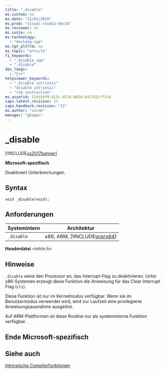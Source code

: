 ```yaml
---
title: "_disable"
ms.custom: na
ms.date: "12/03/2016"
ms.prod: "visual-studio-dev14"
ms.reviewer: na
ms.suite: na
ms.technology: 
  - "devlang-cpp"
ms.tgt_pltfrm: na
ms.topic: "article"
f1_keywords: 
  - "_disable_cpp"
  - "_disable"
dev_langs: 
  - "C++"
helpviewer_keywords: 
  - "_disable intrinsic"
  - "disable intrinsic"
  - "rsm instruction"
ms.assetid: 52da3df9-815c-4524-9839-6d1742cff5c6
caps.latest.revision: 11
caps.handback.revision: "11"
ms.author: "corob"
manager: "ghogen"
---
```

# _disable
[!INCLUDE[vs2017banner](../assembler/inline/includes/vs2017banner.md)]

**Microsoft\-spezifisch**  
  
 Deaktiviert Unterbrechungen.  
  
## Syntax  
  
```  
void _disable(void);  
```  
  
## Anforderungen  
  
|Systemintern|Architektur|  
|------------------|-----------------|  
|`_disable`|x86, ARM, [!INCLUDE[vcprx64](../assembler/inline/includes/vcprx64_md.md)]|  
  
 **Headerdatei** \<intrin.h\>  
  
## Hinweise  
 `_disable` weist den Prozessor an, das Interrupt\-Flag zu deaktivieren.  Unter x86\-Systemen erzeugt diese Funktion die Anweisung für das Clear Interrupt Flag \(`cli`\).  
  
 Diese Funktion ist nur im Kernelmodus verfügbar.  Wenn sie im Benutzermodus verwendet wird, wird zur Laufzeit eine privilegierte Anweisungsausnahme ausgelöst.  
  
 Auf ARM\-Plattformen ist diese Routine nur als systeminterne Funktion verfügbar.  
  
## Ende Microsoft\-spezifisch  
  
## Siehe auch  
 [Intrinsische Compilerfunktionen](../intrinsics/compiler-intrinsics.md)
